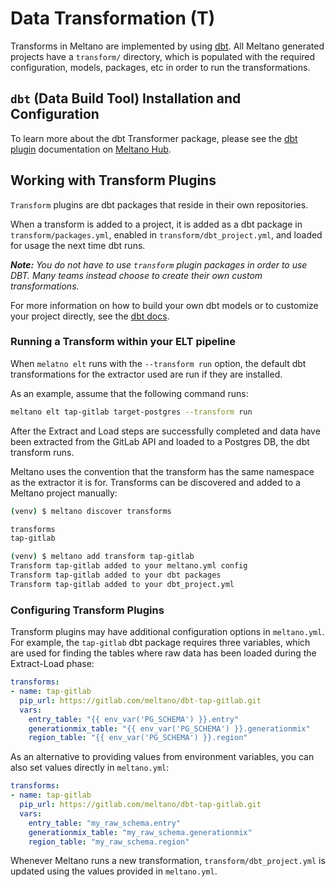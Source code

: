 # Data Transformation (T)

Transforms in Meltano are implemented by using [dbt](https://www.getdbt.com/). All Meltano generated projects have a `transform/` directory, which is populated with the required
configuration, models, packages, etc in order to run the transformations.

## `dbt` (Data Build Tool) Installation and Configuration

To learn more about the dbt Transformer package, please see the
[dbt plugin](https://hub.meltano.com/transformers/dbt) documentation on [Meltano Hub](https://hub.meltano.com).

## Working with Transform Plugins

`Transform` plugins are dbt packages that reside in their own repositories.

When a transform is added to a project, it is added as a dbt package in `transform/packages.yml`, enabled in `transform/dbt_project.yml`, and loaded for usage the next time dbt runs.

_**Note:** You do not have to use `transform` plugin packages in order to use DBT. Many teams instead choose to create their own custom transformations._

For more information on how to build your own dbt models or to customize your project directly, see the [dbt docs](https://docs.getdbt.com/).

### Running a Transform within your ELT pipeline

When `melatno elt` runs with the `--transform run` option, the default dbt transformations for the extractor used are run if they are installed.

As an example, assume that the following command runs:

```bash
meltano elt tap-gitlab target-postgres --transform run
```

After the Extract and Load steps are successfully completed and data have been extracted from the GitLab API and loaded to a Postgres DB, the dbt transform runs.

Meltano uses the convention that the transform has the same namespace as the extractor it is for. Transforms can be discovered and added to a Meltano project manually:

```bash
(venv) $ meltano discover transforms

transforms
tap-gitlab

(venv) $ meltano add transform tap-gitlab
Transform tap-gitlab added to your meltano.yml config
Transform tap-gitlab added to your dbt packages
Transform tap-gitlab added to your dbt_project.yml
```

### Configuring Transform Plugins

Transform plugins may have additional configuration options in `meltano.yml`. For example, the `tap-gitlab` dbt package requires three variables, which are used for
finding the tables where raw data has been loaded during the Extract-Load phase:

```yml
transforms:
- name: tap-gitlab
  pip_url: https://gitlab.com/meltano/dbt-tap-gitlab.git
  vars:
    entry_table: "{{ env_var('PG_SCHEMA') }}.entry"
    generationmix_table: "{{ env_var('PG_SCHEMA') }}.generationmix"
    region_table: "{{ env_var('PG_SCHEMA') }}.region"
```

As an alternative to providing values from environment variables, you can also set values directly in `meltano.yml`:

```yml
transforms:
- name: tap-gitlab
  pip_url: https://gitlab.com/meltano/dbt-tap-gitlab.git
  vars:
    entry_table: "my_raw_schema.entry"
    generationmix_table: "my_raw_schema.generationmix"
    region_table: "my_raw_schema.region"
```

Whenever Meltano runs a new transformation, `transform/dbt_project.yml` is updated using the values provided in `meltano.yml`.
